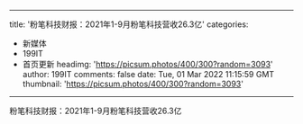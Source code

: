 
---
title: '粉笔科技财报：2021年1-9月粉笔科技营收26.3亿'
categories: 
 - 新媒体
 - 199IT
 - 首页更新
headimg: 'https://picsum.photos/400/300?random=3093'
author: 199IT
comments: false
date: Tue, 01 Mar 2022 11:15:59 GMT
thumbnail: 'https://picsum.photos/400/300?random=3093'
---

<div>   
粉笔科技财报：2021年1-9月粉笔科技营收26.3亿  
</div>
            